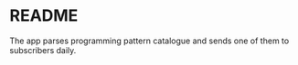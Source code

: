 # README #

The app parses programming pattern catalogue and sends one of them to subscribers daily.